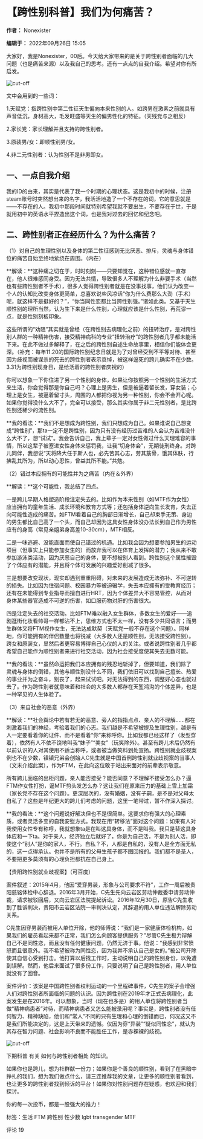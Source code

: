 # 【跨性别科普】我们为何痛苦？

**作者：** Nonexister

**编辑于：** 2022年09月26日 15:05

大家好，我是Nonexister，00后。今天给大家带来的是关于跨性别者面临的几大问题（也是痛苦来源）以及我自己的思考。还有一点点的自我介绍。希望对你有所启发。

![cut-off](//i0.hdslb.com/bfs/article/db75225feabec8d8b64ee7d3c7165cd639554cbc.png)

文中会用到的一些词：

1.天赋党：指跨性别中第二性征天生偏向本来性别的人。如跨男在激素之前就具有声音低沉，身材高大，毛发旺盛等天生的偏男性化的特征。（天残党与之相反）

2.家长党：家长理解并且支持的跨性别者。

3.原装男/女：即顺性别男/女。

4.非二元性别者：认为性别不是非男即女。

## 一、一点自我介绍

我的ID的由来，其实是代表了我一个时期的心理状态。这是我初中的时候，注册steam账号时突然想出来的名字，我活活地造了一个不存在的词，它的意思就是——不存在的人。我初中那段时间就特别希望我就不要出生，不要存在于世，于是就用初中的英语水平捏造出这个词，也是我对过去的回忆和纪念吧。

## 二、跨性别者正在经历什么？为什么痛苦？

（1）对自己的生理性别以及身体的第二性征感到无比厌恶、排斥，灵魂与身体错位的痛苦自始至终地萦绕在周围。（内在）

**解读：**这种痛之切在于，时时刻刻——只要知觉在，这种错位感就一直存在，他人很难感同身受。因为无法共情，导致很多人不理解为什么非要手术（当然也有些跨性别者不手术），很多人觉得跨性别者就是在没事找事，他们认为改变一个人的认知比改变身体更简单，总喜欢说些风凉话“你为什么费那么大劲（手术）呢，就这样不是挺好的？”，“你当同性恋都比当跨性别强。”诸如此类。又基于天生顺性别的理所当然，认为生下来是什么性别，心理就应该是什么性别，再荒谬一点，就是性别刻板印象。

这些所谓的“劝阻”其实就是曾经（在跨性别去病理化之前）的扭转治疗，是对跨性别人群的一种精神伤害，接受精神病科的专业“扭转治疗”的跨性别者几乎都未能活下来。在此不做过多解释了，在之后的跨性别自述生命故事里，相信你们能体会更深。（补充：每年11.20的国际跨性别纪念日就是为了对曾经受到不平等对待、甚至因为歧视而被谋杀的死去的跨性别者表示哀悼，被这样逼死的跨儿确实不在少数。3.31为跨性别现身日，是给活着的跨性别者庆祝的）

你可以想象一下你住进了另一个性别的身体，如果让你按照另一个性别的生活方式来生活，你会觉得那是你自己吗？心理上是男生，但是被逼着留长发，穿女装；心理上是女生，被逼着留寸头，周围的人都把你视为另一种性别，你会不会开心呢。如果你觉得没什么大不了，完全可以接受，那么其实你属于非二元性别者，是比跨性别还稀少的流性别。

**我的看法：**我们不是想成为跨性别，我们只想成为自己。如果谁说自己想变成“跨性别”，那ta一定不是跨性别，因为只有没有经历过苦难的人会认为苦难没什么大不了，想“试试”。我会告诉自己，我上辈子一定对女性做过什么天理难容的事情，所以这辈子被塞进女性身体来惩罚我，让我“切身体会”，无期徒刑终身。对跨儿同伴，我想说“天将降大任于斯人也，必先苦其心志，劳其筋骨，饿其体肤，行拂乱其所为，所以动心忍性，曾益其所不能。”共勉。

（2）错过本应拥有的可能性并为之痛苦（内在＆外界）

**解读：**这个可能性，我总结了四点。

一是跨儿早期人格塑造阶段注定失去的。比如作为本来性别（如MTF作为女性）应当拥有的童年生活、成长环境和教育方式等；还包括身体逆向生长发育，失去正向可能性造成的痛苦。如FTM看着自己的胸部日渐增长，自己却束手无策、身边的男生都比自己高了一个头，而自己却因为这具女性身体没办法长到自己作为男性应有的身高（常见亲姐弟身高差10-30cm），MTF相反。

二是一味逃避、没能直面而使自己错过的机遇。比如我会因为想要参加男生的运动项目（但事实上只能参加女生的）而放弃我可以在体育上发挥的潜力；我从来不敢参加游泳类活动，因为厌恶自己的身体，更不想被别人看到。跨性别这个属性摧毁了个体应有的潜能，并且将个体可发展的兴趣爱好削减了很多。

三是想要改变现状，现实却遇到重重阻碍，对未来的发展造成无法弥补、不可逆转的损失。比如因为住宿问题、校园暴力等被迫辍学，失去本应拥有的受教育经历；还有在未能得到专业指导而擅自进行HRT，因为个体差异大不容易管控，从而对身体某些器官造成不可逆的伤害，如口服药物对肝的伤害很大。

四是注定失去的社交活动。比如FTM难以融入女生群体，多数女生的爱好——追剧逛街化妆看帅哥一样都沾不上，思维方式也不太一样，没有多少共同语言；而男生群体又将FTM视作女生，无法达成默契（天赋党一般不存在这个问题）。同样地，你可能拥有的伴侣数量也将锐减（大多数人还是顺性别，无法接受跨性别）。跨女和原装女，显然后者更容易博得自己心仪的人的关注。或者说跨性别者几乎都希望自己能作为顺性别者来进行社交活动，因为社会接受度使其失去无数可能。

**我的看法：**虽然命运把我们本应拥有的残忍地斩掉了，但要知道，我们除了灵魂与身体的倒错，其他与顺性别没什么不同，我们依旧可以找到自己擅长、热爱的事业并为之奋斗，别丧了，起来试试吧。对无法得到的东西，调整好心态也就过去了。作为跨性别者就意味着和社会的大多数人都存在天堑鸿沟的个体差异，也是一种罕见的人生体验了。

（3）来自社会的恶意（外界）

**解读：**社会舆论中若有若无的恶意、旁人的指指点点、亲人的不理解……都在刺激着我们的神经，考验着我们的心志。我们越是不希望被提及生理性别，越是有人一定要看着你的证件、而不是看着“你”来称呼你。比如我都已经这样了（发型穿着），依然有人不依不饶地叫我“妹子”“美女”（玩笑除外）。甚至有跨儿术后仍然有以前认识的人对其使用不适当称呼，或者被当做笑料到处宣扬。跨性别就业歧视案例也不在少数，镇镇兄弟会创始人C先生就是中国首例跨性别就业歧视案的当事人（文末介绍此案），作为FTM，在此向这位敢于站出来面对的前辈表示敬意。

所有跨儿面临的出柜问题，亲人能否接受？能否同意？不理解不接受怎么办？逼FTM作女性打扮，逼MTF剪头发怎么办？这让我们在原来压力的基础上雪上加霜（家长党不存在这个问题）。更深层次的，没有婚姻，没有子嗣，是不是对父母太自私了？这些是年纪更大的跨儿们考虑的问题，这里一笔带过，暂不作深入探讨。

**我的看法：**这个问题说好解决但也不是很简单。这要求你有强大的心理素质，或者灵活多变的自我安慰方式。我现在用“转移法”面对这个问题：如果有人对我使用女性专有称呼，我就想象ta是在叫这具身体，而不是叫我。我只是替这具身体应和一下ta。对于亲人，经济独立后就好了，你是为自己活，不是为别人活，即使这个“别人”是你的家人，不行。自私？不，人都是自私的，没有人是全方面无私的，这一点得承认。也并不是所有的父母生孩子都不图回报的。我们都不是圣人，不要把更多莫须有的心理负担都抗在自己身上。

【贵阳跨性别就业歧视案】（可百度）

案件叙述：2015年4月，他因“爱穿男装，形象与公司要求不符”，工作一周后被贵阳慈铭体检中心辞退。2016年3月开始，C先生先向云岩区劳动仲裁委申请劳动仲裁，请求被驳回后，又向云岩区法院提起诉讼。2016年12月30日，原告C先生收到了胜诉判决，贵阳市云岩区法院一审判决认定，其辞退的用人单位违法解除劳动关系。

C先生因穿男装而被用人单位开除，他的师傅说：“我们是一家健康体检机构，如果我们的雇员看起来都不正常，我们怎么向顾客提供服务？”尽管C先生极力辩解自己不是同性恋，而且没有任何健康问题，仍然无济于事。他说：“我感到非常愤怒而且很意外。我不希望被称为同性恋，因为我并不承认自己是女的。”被公司开除使其自信心受到打击。他打算以后找工作时，主动说明自己的跨性别身份，以免遭到误解。然而，他后来面试了很多份工作，只要说明了自己是跨性别者，用人单位就没有了回音。

案件评价：该案是中国跨性别者权利运动的一个里程碑事件，C先生的案子会增强人们对跨性别者所面临的问题的认识。因为跨性别在2019年才正式去病理化，此案发生是在2016年。可以想象，当时（现在也多是）的用人单位将跨性别者当做“精神病患者”对待，而精神病患者又怎么能被录用呢？事实是，跨性别者没有任何智力、精神缺陷，他们和“常人”不同的只有生理和心理的倒错而已，何况这又不是我们所能决定的，这是上天带来的遗憾。仅因为穿“异装”“疑似同性恋”，就认为其存在智力问题、社会影响不良而不能胜任工作，是赤裸裸的歧视。

![cut-off](//i0.hdslb.com/bfs/article/0117cbba35e51b0bce5f8c2f6a838e8a087e8ee7.png)

下期科普 有关 如何与跨性别者相处 的知识。

如果你也是跨儿，想为社群献一份力；如果你是个善良的顺性别，看到了在黑暗中挣扎的我们，想为我们做点什么，请三连推荐我的文章，让更多的顺性别者看到，也让更多的跨性别者找到倾诉的平台！如果你对性别问题存在疑惑，也欢迎和我们探讨。

你的每一次投币，都是一股强大的推力！

标签：生活 FTM 跨性别 性少数 lgbt transgender MTF

评论 19
